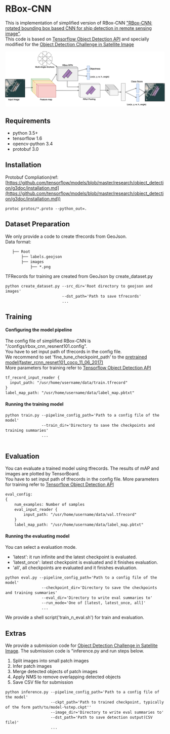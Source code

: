 # RBox-CNN

This is implementation of simplified version of RBox-CNN ["RBox-CNN: rotated bounding box based CNN for ship detection in remote sensing image"](https://dl.acm.org/citation.cfm?id=3274915).  
This code is based on [Tensorflow Object Detection API](https://github.com/tensorflow/models/tree/master/research/object_detection) and specially modified for the [Object Detection Challenge in Satellite Image](https://dacon.io/agreement10)

![simplified RBox CNN](figures/simplified-RBox-CNN.png)

## Requirements
- python 3.5+ 
- tensorflow 1.6
- opencv-python 3.4
- protobuf 3.0

## Installation
Protobuf Compliation(ref: [https://github.com/tensorflow/models/blob/master/research/object_detection/g3doc/installation.md](https://github.com/tensorflow/models/blob/master/research/object_detection/g3doc/installation.md))
```
protoc protos/*.proto --python_out=.
```

## Dataset Preparation
We only provide a code to create tfrecords from GeoJson.  
Data format:
```  
   ├── Root
       ├── labels.geojson    
       ├── images  
           ├── *.png    
```

TFRecords for training are created from GeoJson by create_dataset.py
```
python create_dataset.py --src_dir='Root directory to geojson and images'
                         --dst_path='Path to save tfrecords'
                         ...
```


## Training
#### Configuring the model pipeline
The config file of simplified RBox-CNN is "/configs/rbox_cnn_resnent101.config".  
You have to set input path of tfrecords in the config file.   
We recommend to set 'fine_tune_checkpoint_path' to the [pretrained model(faster_rcnn_resnet101_coco_11_06_2017)](http://storage.googleapis.com/download.tensorflow.org/models/object_detection/faster_rcnn_resnet101_coco_11_06_2017.tar.gz)  
More parameters for training refer to [Tensorflow Object Detection API](https://github.com/tensorflow/models/blob/master/research/object_detection/g3doc/configuring_jobs.md)

```
tf_record_input_reader {
  input_path: "/usr/home/username/data/train.tfrecord"
}
label_map_path: "/usr/home/username/data/label_map.pbtxt"
```

#### Running the training model 
```
python train.py --pipeline_config_path='Path to a config file of the model'
                --train_dir='Directory to save the checkpoints and training summaries'
                ...
                
```

## Evaluation
You can evaluate a trained model using tfrecords. The results of mAP and images are plotted by TensorBoard.   
You have to set input path of tfrecords in the config file.
More parameters for training refer to [Tensorflow Object Detection API](https://github.com/tensorflow/models/blob/master/research/object_detection/g3doc/configuring_jobs.md)

```
eval_config:
{
    num_examples: Number of samples 
    eval_input_reader {
        input_path: "/usr/home/username/data/val.tfrecord"
    }
    label_map_path: "/usr/home/username/data/label_map.pbtxt"
```

#### Running the evaluating model 
You can select a evaluation mode.
 - 'latest': it run infinite and the latest checkpoint is evaluated.
 - 'latest_once': latest checkpoint is evaluated and it finishes evaluation.
 - 'all', all checkpoints are evaluated and it finishes evaluation.
```
python eval.py --pipeline_config_path='Path to a config file of the model'
                --checkpoint_dir='Directory to save the checkpoints and training summaries'
                --eval_dir='Directory to write eval summaries to'
                --run_mode='One of [latest, latest_once, all]'
                ...               
```

We provide a shell script('train_n_eval.sh') for train and evaluation.


## Extras
We provide a submission code for [Object Detection Challenge in Satellite Image](https://dacon.io/agreement10).
The submission code is "inference.py and run steps below.
1. Split images into small patch images
2. Infer patch images
3. Merge detected objects of patch images
4. Apply NMS to remove overlapping detected objects
5. Save CSV file for submission

```
python inference.py --pipeline_config_path='Path to a config file of the model'
                    --ckpt_path='Path to trained checkpoint, typically of the form path/to/model-%step.ckpt''
                    --image_dir='Directory to write eval summaries to'
                    --dst_path='Path to save detection output(CSV file)'
                    ...               
```
